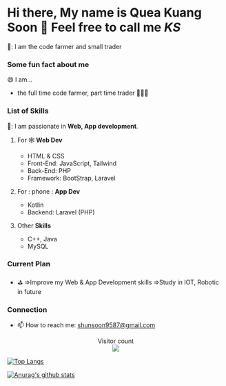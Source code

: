 # Hi there, My name is **Quea Kuang Soon** 👋 Feel free to call me *KS*
🔭: I am the code farmer and small trader

### Some fun fact about me
:smile: I am... 
- the full time code farmer, part time trader 🤣🤣🤣

### List of Skills
🌱: I am passionate in **Web, App development**.

1. For :spider_web: **Web Dev**
   - HTML & CSS
   - Front-End: JavaScript, Tailwind
   - Back-End: PHP
   - Framework: BootStrap, Laravel

2. For : phone : **App Dev**
   - Kotlin
   - Backend: Laravel (PHP)

4. Other **Skills**
   - C++, Java
   - MySQL

### Current Plan
- :golf: 
  =>Improve my Web & App Development skills
  =>Study in IOT, Robotic in future

### Connection
- 📫 How to reach me: shunsoon9587@gmail.com

<p align="center"> 
  Visitor count<br>
  <img src="https://profile-counter.glitch.me/KsoonQuea/count.svg" />
</p>

[![Top Langs](https://github-readme-stats.vercel.app/api/top-langs/?username=KsoonQuea&layout=compact&theme=tokyonight)](https://github.com/KsoonQuea)

[![Anurag's github stats](https://github-readme-stats.vercel.app/api?username=KsoonQuea&show_icons=true&theme=tokyonight)](https://github.com/KsoonQuea)


